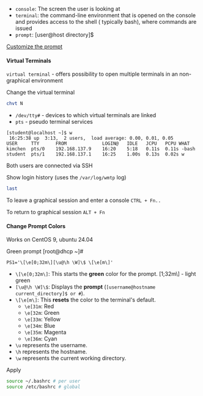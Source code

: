 
- `console`: The screen the user is looking at
- `terminal`: the command-line environment that is opened on the console and provides access to the shell ( typically bash), where commands are issued
- `prompt`: \[user@host directory]$ 

[Customize the prompt](https://tldp.org/HOWTO/Bash-Prompt-HOWTO/)
#### Virtual Terminals

`virtual terminal` - offers possibility to open multiple terminals in an non-graphical environment

Change the virtual terminal

``` bash
chvt N 
```

- `/dev/tty#` - devices to which virtual terminals are linked
- `pts` - pseudo terminal services

```
[student@localhost ~]$ w
 16:25:38 up  3:13,  2 users,  load average: 0.00, 0.01, 0.05
USER     TTY      FROM             LOGIN@   IDLE   JCPU   PCPU WHAT
kimchen  pts/0    192.168.137.9    16:20    5:18   0.11s  0.11s -bash
student  pts/1    192.168.137.1    16:25    1.00s  0.13s  0.02s w
```

Both users are connected via SSH

Show login history (uses the `/var/log/wmtp` log)

``` bash
last
```

To leave a graphical session and enter a console
`CTRL + Fn..`

To return to graphical session
`ALT + Fn`

#### Change Prompt Colors

Works on CentOS 9, ubuntu 24.04

Green prompt \[root@dhcp ~]#

```
PS1='\[\e[0;32m\][\u@\h \W]\$ \[\e[m\]'
```

- `\[\e[0;32m\]`: This starts the **green** color for the prompt. \[1;32m\\] - light green
- `[\u@\h \W]\$`: Displays the **prompt** (`[username@hostname current_directory]$ or #`).
- `\[\e[m\]`: This **resets** the color to the terminal's default.
	- `\e[31m`: Red
	- `\e[32m`: Green
	- `\e[33m`: Yellow
	- `\e[34m`: Blue
	- `\e[35m`: Magenta
	- `\e[36m`: Cyan
- `\u` represents the username.
- `\h` represents the hostname.
- `\w` represents the current working directory.

Apply

``` bash
source ~/.bashrc # per user
source /etc/bashrc # global
```
